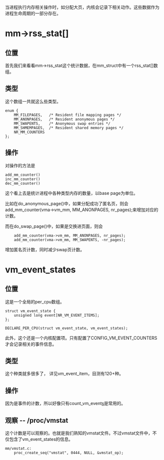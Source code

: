 当进程执行内存相关操作时，如分配大页，内核会记录下相关动作。这些数据作为进程生命周期的一部分存在。

# mm->rss_stat[]

## 位置

首先我们来看看mm->rss_stat这个统计数据，在mm_struct中有一个rss_stat[]数组。

## 类型

这个数组一共就这么些类型。

```
enum {
	MM_FILEPAGES,	/* Resident file mapping pages */
	MM_ANONPAGES,	/* Resident anonymous pages */
	MM_SWAPENTS,	/* Anonymous swap entries */
	MM_SHMEMPAGES,	/* Resident shared memory pages */
	NR_MM_COUNTERS
};
```

## 操作

对操作的方法是

```
add_mm_counter()
inc_mm_counter()
dec_mm_counter()
```

这个看上去是统计进程中各种类型内存的数量，以base page为单位。

比如在do_anonymous_page()中，如果分配成功了匿名页，则会 add_mm_counter(vma->vm_mm, MM_ANONPAGES, nr_pages);来增加对应的计数。

而在do_swap_page()中，如果是交换进页面，则会

```
	add_mm_counter(vma->vm_mm, MM_ANONPAGES, nr_pages);
	add_mm_counter(vma->vm_mm, MM_SWAPENTS, -nr_pages);
```

增加匿名页计数，同时减少swap页计数。

# vm_event_states

## 位置

这是一个全局的per_cpu数组。

```
struct vm_event_state {
	unsigned long event[NR_VM_EVENT_ITEMS];
};

DECLARE_PER_CPU(struct vm_event_state, vm_event_states);
```

此外，这个还是一个内核配置项。只有配置了CONFIG_VM_EVENT_COUNTERS才会记录相关的事件信息。

## 类型

这个种类就多很多了， 详见vm_event_item，目测有120+种。

## 操作

因为是事件的计数，所以好像只有count_vm_event[s]()是常用的。

## 观察 -- /proc/vmstat

这个计数是可以观察的。也就是我们熟知的vmstat文件。不过vmstat文件中，不仅包含了vm_event_states的信息。

```
mm/vmstat.c:
	proc_create_seq("vmstat", 0444, NULL, &vmstat_op);
```
